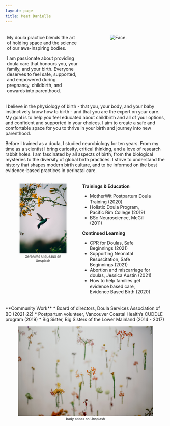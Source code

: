 ```yaml
---
layout: page
title: Meet Danielle
---
```

<style>

/* Create three equal columns that floats next to each other */
.column {
  float: left;
  width: 45%;
  padding: 5px;
}

/* Clear floats after the columns */
.row:after {
  content: "";
  display: table;
  clear: both;
}

.center {
        text-align: center;
      }

@media screen and (max-width: 600px) {
        .column {
          width: 100%;
        }
      }

</style>

<div class="row">
  <div class="column">

  <p>My doula practice blends the art of holding space and the science of our awe-inspiring bodies.</p>

  <p>I am passionate about providing doula care that honours you, your family, and your birth. Everyone deserves to feel safe, supported, and empowered during pregnancy, childbirth, and onwards into parenthood.</p>

  </div>

  <div class="column">
  <div class="center">
    <figure>
      <img src="assets/images/Face.svg" width="225" alt="Face.">
    </figure>
  </div>
  </div>
</div>



<p>I believe in the physiology of birth - that you, your body, and your baby instinctively know how to birth - and that you are the expert on your care. My goal is to help you feel educated about childbirth and all of your options, and confident and supported in your choices. I aim to create a safe and comfortable space for you to thrive in your birth and journey into new parenthood.</p>

<p>Before I trained as a doula, I studied neurobiology for ten years. From my time as a scientist I bring curiosity, critical thinking, and a love of research rabbit holes. I am fascinated by all aspects of birth, from the biological mysteries to the diversity of global birth practices. I strive to understand the history that shapes modern birth culture, and to be informed on the best evidence-based practices in perinatal care.</p>



<div class="row">
  <div class="column">
  <div class="center">
    <figure>
      <img src="assets/images/geronimo.jpg" width="300" alt="Hummingbird.">
      <figcaption style="font-size:75%;">Geronimo Giqueaux on Unsplash</figcaption>
    </figure>
  </div>
  </div>
  <div class="column">
    <p><b>Trainings & Education</b></p>
      <ul>
        <li>MotherWit Postpartum Doula Training (2020)</li>
        <li>Holistic Doula Program, Pacific Rim College (2019)</li>
        <li>BSc Neuroscience, McGill (2011)</li>
      </ul>
    <p><b>Continued Learning</b></p>
      <ul>
        <li>CPR for Doulas, Safe Beginnings (2021)</li>
        <li>Supporting Neonatal Resuscitation, Safe Beginnings (2021)</li>
        <li>Abortion and miscarriage for doulas, Jessica Austin (2021)</li>
        <li>How to help families get evidence based care, Evidence Based Birth (2020)</li>
        </ul>


  </div>
</div>
<br>
**Community Work**
* Board of directors, Doula Services Association of BC (2021-22)
* Postpartum volunteer, Vancouver Coastal Health’s CUDDLE program (2019)
* Big Sister, Big Sisters of the Lower Mainland (2014 - 2017)

<br>

<figure>
  <img src="assets/images/bady-abbas-uZoR8U2hyiw-unsplash.jpg" />
  <figcaption style="text-align:center;font-size:75%;">bady abbas on Unsplash</figcaption>
</figure>
